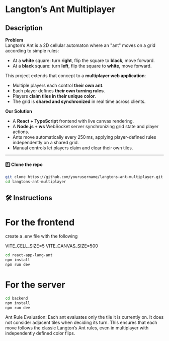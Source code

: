 #  Langton’s Ant Multiplayer

##  **Description**

**Problem**  
Langton’s Ant is a 2D cellular automaton where an "ant" moves on a grid according to simple rules:

- At a **white** square: turn **right**, flip the square to **black**, move forward.
- At a **black** square: turn **left**, flip the square to **white**, move forward.

This project extends that concept to a **multiplayer web application**:

- Multiple players each control **their own ant**.
- Each player defines **their own turning rules**.
- Players **claim tiles in their unique color**.
- The grid is **shared and synchronized** in real time across clients.

**Our Solution**  
- A **React + TypeScript** frontend with live canvas rendering.
- A **Node.js + ws** WebSocket server synchronizing grid state and player actions.
- Ants move automatically every 250 ms, applying player-defined rules independently on a shared grid.
- Manual controls let players claim and clear their own tiles.

---


#### 1️⃣ Clone the repo
```bash
git clone https://github.com/yourusername/langtons-ant-multiplayer.git
cd langtons-ant-multiplayer
```

## 🛠️ **Instructions**

# For the frontend

create a .env file with the following

VITE_CELL_SIZE=5
VITE_CANVAS_SIZE=500

```bash
cd react-app-lang-ant
npm install
npm run dev
```

# For the server

```bash
cd backend
npm install
npm run dev
```


Ant Rule Evaluation:
Each ant evaluates only the tile it is currently on. It does not consider adjacent tiles when deciding its turn. 
This ensures that each move follows the classic Langton’s Ant rules, even in multiplayer with independently defined color flips.